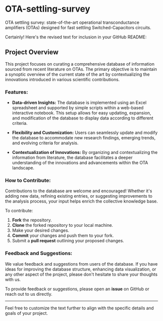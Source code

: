 # OTA-settling-survey
OTA settling survey: state-of-the-art operational transconductance amplifiers (OTAs) designed for fast settling Switched-Capacitors circuits.

Certainly! Here's the revised text for inclusion in your GitHub README:

## Project Overview

This project focuses on curating a comprehensive database of information sourced from recent literature on OTAs. The primary objective is to maintain a synoptic overview of the current state of the art by contextualizing the innovations introduced in various scientific contributions.

### Features:

- **Data-driven Insights:** The database is implemented using an Excel spreadsheet and supported by simple scripts within a web-based interactive notebook. This setup allows for easy updating, expansion, and modification of the database to display data according to different criteria.

- **Flexibility and Customization:** Users can seamlessly update and modify the database to accommodate new research findings, emerging trends, and evolving criteria for analysis.

- **Contextualization of Innovations:** By organizing and contextualizing the information from literature, the database facilitates a deeper understanding of the innovations and advancements within the OTA landscape.

### How to Contribute:

Contributions to the database are welcome and encouraged! Whether it's adding new data, refining existing entries, or suggesting improvements to the analysis process, your input helps enrich the collective knowledge base.

To contribute:

1. **Fork** the repository.
2. **Clone** the forked repository to your local machine.
3. Make your desired changes.
4. **Commit** your changes and push them to your fork.
5. Submit a **pull request** outlining your proposed changes.

### Feedback and Suggestions:

We value feedback and suggestions from users of the database. If you have ideas for improving the database structure, enhancing data visualization, or any other aspect of the project, please don't hesitate to share your thoughts with us.

To provide feedback or suggestions, please open an **issue** on GitHub or reach out to us directly.

---

Feel free to customize the text further to align with the specific details and goals of your project.
